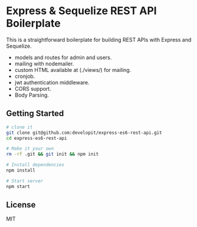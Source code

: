 Express & Sequelize REST API Boilerplate
==================================

This is a straightforward boilerplate for building REST APIs with Express and Sequelize.

- models and routes for admin and users.
- mailing with nodemailer.
- custom HTML available at (./views/) for mailing.
- cronjob.
- jwt authentication middleware.
- CORS support.
- Body Parsing.

Getting Started
---------------

```sh
# clone it
git clone git@github.com:developit/express-es6-rest-api.git
cd express-es6-rest-api

# Make it your own
rm -rf .git && git init && npm init

# Install dependencies
npm install

# Start server
npm start
```
License
-------

MIT
